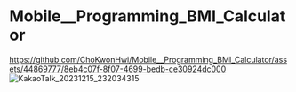 # Mobile__Programming_BMI_Calculator

https://github.com/ChoKwonHwi/Mobile__Programming_BMI_Calculator/assets/44869777/8eb4c07f-8f07-4699-bedb-ce30924dc000
![KakaoTalk_20231215_232034315](https://github.com/ChoKwonHwi/Mobile__Programming_BMI_Calculator/assets/44869777/c6fce632-ead7-4be7-b5e8-e4c1cda90105)
